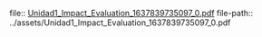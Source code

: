 file:: [Unidad1_Impact_Evaluation_1637839735097_0.pdf](../assets/Unidad1_Impact_Evaluation_1637839735097_0.pdf)
file-path:: ../assets/Unidad1_Impact_Evaluation_1637839735097_0.pdf
